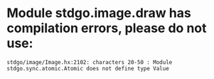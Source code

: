 # Module stdgo.image.draw has compilation errors, please do not use:
```
stdgo/image/Image.hx:2102: characters 20-50 : Module stdgo.sync.atomic.Atomic does not define type Value

```

